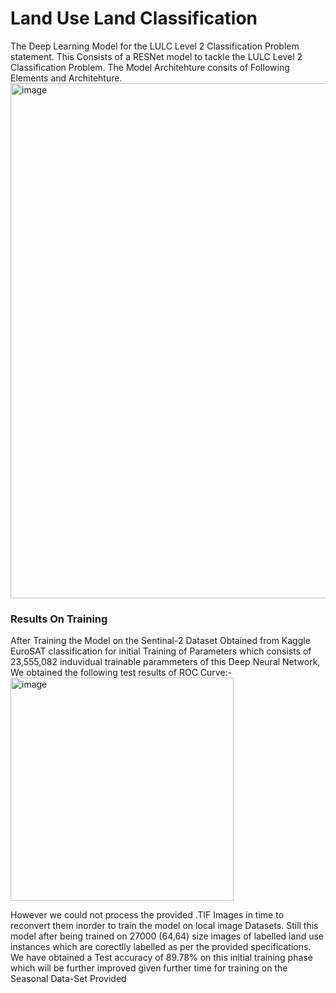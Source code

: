 # Land Use Land Classification
The Deep Learning Model for the LULC Level 2 Classification Problem statement. 
This Consists of a RESNet model to tackle the LULC Level 2 Classification Problem. The Model Architehture consits of Following Elements and Architehture.
<img width="824" alt="image" src="https://github.com/dark-horiznz/SIF-Space_Hackathon_2023/assets/141896962/e95fbe19-84fd-4147-9028-ba55512d80f6">
<H3>Results On Training</H3>
After Training the Model on the Sentinal-2 Dataset Obtained from Kaggle EuroSAT classification for initial Training of Parameters which consists of 23,555,082 induvidual trainable parammeters of this Deep Neural Network, We obtained the following test results of ROC Curve:-

<img width="357" alt="image" src="https://github.com/dark-horiznz/SIF-Space_Hackathon_2023/assets/141896962/7fc812fe-1a3b-46ea-997d-365ed6719ba8">

However we could not process the provided .TIF Images in time to reconvert them inorder to train the model on local image Datasets. Still this model after being trained on 27000 (64,64) size images of labelled land use instances which are corectlly labelled as per the provided specifications. We have obtained a Test accuracy of 89.78% on this initial training phase which will be further improved given further time for training on the Seasonal Data-Set Provided
